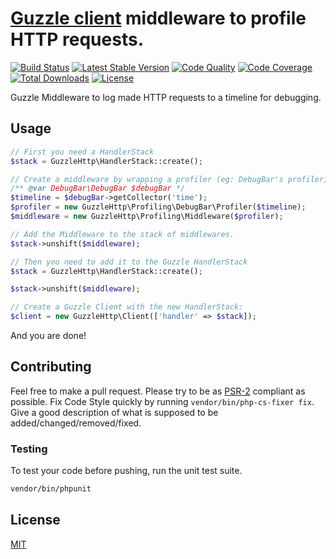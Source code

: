 # [Guzzle client](http://docs.guzzlephp.org/en/latest/) middleware to profile HTTP requests.

[![Build Status](http://img.shields.io/travis/hannesvdvreken/guzzle-profiler.svg?style=flat-square)](https://travis-ci.org/hannesvdvreken/guzzle-profiler)
[![Latest Stable Version](http://img.shields.io/packagist/v/hannesvdvreken/guzzle-profiler.svg?style=flat-square)](https://packagist.org/packages/hannesvdvreken/guzzle-profiler)
[![Code Quality](https://img.shields.io/scrutinizer/g/hannesvdvreken/guzzle-profiler.svg?style=flat-square)](https://scrutinizer-ci.com/g/hannesvdvreken/guzzle-profiler/)
[![Code Coverage](https://img.shields.io/scrutinizer/coverage/g/hannesvdvreken/guzzle-profiler.svg?style=flat-square)](https://scrutinizer-ci.com/g/hannesvdvreken/guzzle-profiler/)
[![Total Downloads](http://img.shields.io/packagist/dt/hannesvdvreken/guzzle-profiler.svg?style=flat-square)](https://packagist.org/packages/hannesvdvreken/guzzle-profiler)
[![License](http://img.shields.io/packagist/l/hannesvdvreken/guzzle-profiler.svg?style=flat-square)](#license)

Guzzle Middleware to log made HTTP requests to a timeline for debugging.

## Usage

```php
// First you need a HandlerStack
$stack = GuzzleHttp\HandlerStack::create();

// Create a middleware by wrapping a profiler (eg: DebugBar's profiler):
/** @var DebugBar\DebugBar $debugBar */
$timeline = $debugBar->getCollector('time');
$profiler = new GuzzleHttp\Profiling\DebugBar\Profiler($timeline);
$middleware = new GuzzleHttp\Profiling\Middleware($profiler);

// Add the Middleware to the stack of middlewares.
$stack->unshift($middleware);

// Then you need to add it to the Guzzle HandlerStack
$stack = GuzzleHttp\HandlerStack::create();

$stack->unshift($middleware);

// Create a Guzzle Client with the new HandlerStack:
$client = new GuzzleHttp\Client(['handler' => $stack]);
```

And you are done!

## Contributing

Feel free to make a pull request. Please try to be as
[PSR-2](https://github.com/php-fig/fig-standards/blob/master/accepted/PSR-2-coding-style-guide.md)
compliant as possible. Fix Code Style quickly by running `vendor/bin/php-cs-fixer fix`. Give a good description of what is supposed to be added/changed/removed/fixed.

### Testing

To test your code before pushing, run the unit test suite.

```bash
vendor/bin/phpunit
```

## License

[MIT](LICENSE)
